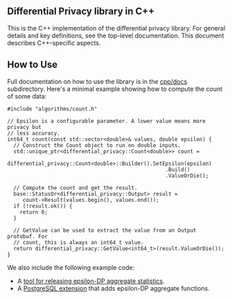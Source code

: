 ## Differential Privacy library in C++

This is the C++ implementation of the differential privacy library. For general
details and key definitions, see the top-level documentation.
This document describes C++-specific aspects.

## How to Use

Full documentation on how to use the library is in the
[cpp/docs](https://github.com/google/differential-privacy/tree/main/cc/docs)
subdirectory. Here's a minimal example showing how to compute the count of some
data:

```
#include "algorithms/count.h"

// Epsilon is a configurable parameter. A lower value means more privacy but
// less accuracy.
int64_t count(const std::vector<double>& values, double epsilon) {
  // Construct the Count object to run on double inputs.
  std::unique_ptr<differential_privacy::Count<double>> count =
     differential_privacy::Count<double>::Builder().SetEpsilon(epsilon)
                                                   .Build()
                                                   .ValueOrDie();

  // Compute the count and get the result.
  base::StatusOr<differential_privacy::Output> result =
     count->Result(values.begin(), values.end());
  if (!result.ok()) {
    return 0;
  }

  // GetValue can be used to extract the value from an Output protobuf. For
  // count, this is always an int64_t value.
  return differential_privacy::GetValue<int64_t>(result.ValueOrDie());
}
```

We also include the following example code:
- A [tool for releasing epsilon-DP aggregate statistics](https://github.com/google/differential-privacy/tree/main/examples/cc/).
- A [PostgreSQL extension](https://github.com/google/differential-privacy/tree/main/cc/postgres)
that adds epsilon-DP aggregate functions.


